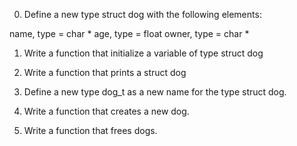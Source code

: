 0. Define a new type struct dog with the following elements:

name, type = char *
age, type = float
owner, type = char *


1. Write a function that initialize a variable of type struct dog


2. Write a function that prints a struct dog


3. Define a new type dog_t as a new name for the type struct dog.


4. Write a function that creates a new dog.


5. Write a function that frees dogs.
